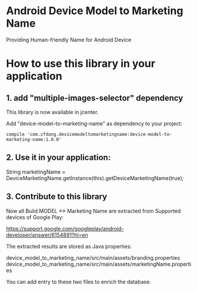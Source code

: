 # Android Device Model to Marketing Name

Providing Human-friendly Name for Android Device

# How to use this library in your application

## 1. add "multiple-images-selector" dependency

This library is now available in jcenter.

Add "device-model-to-marketing-name" as dependency to your project:

    compile 'com.zfdang.devicemodeltomarketingname:device-model-to-marketing-name:1.0.0'

## 2. Use it in your application:

  String marketingName = DeviceMarketingName.getInstance(this).getDeviceMarketingName(true);


## 3. Contribute to this library

Now all Build.MODEL <-> Marketing Name are extracted from Supported devices of Google Play:

https://support.google.com/googleplay/android-developer/answer/6154891?hl=en

The extracted results are stored as Java properties:

  device_model_to_marketing_name/src/main/assets/branding.properties
  device_model_to_marketing_name/src/main/assets/marketingName.properties
  
You can add entry to these two files to enrich the database.



